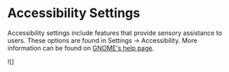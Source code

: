 # Accessibility Settings

Accessibility settings include features that provide sensory assistance to users. These options are found in Settings -> Accessibility. More information can be found on [GNOME's help page](https://help.gnome.org/users/gnome-help/stable/a11y.html).

![]

